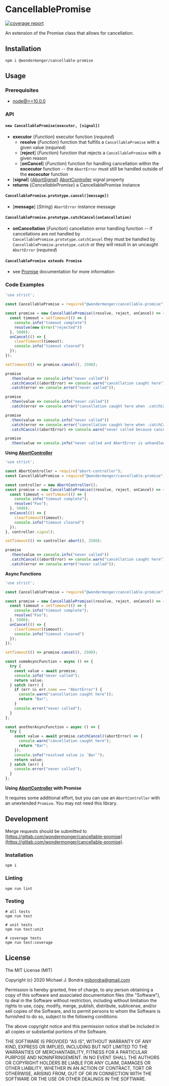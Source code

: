 # CancellablePromise

[![coverage report](https://gitlab.com/wondermonger/cancellable-promise/badges/master/coverage.svg)](https://wondermonger.gitlab.io/cancellable-promise/coverage/index.html)

An extension of the Promise class that allows for cancellation.  

## Installation

```shell
npm i @wondermonger/cancellable-promise
```

## Usage

### Prerequisites

- [node@>=10.0.0](https://nodejs.org)

### API

#### `new CancellablePromise(executor, [signal])`

- **executor** {*Function*} executor function (*required*)
  - **resolve** {*Function*} function that fulfills a `CancellablePromise` with a given value (*required*)
  - [**reject**] {*Function*} function that rejects a `CancellablePromise` with a given reason
  - [**onCancel**] {*Function*} function for handling cancellation within the **excecutor** function -- the `AbortError` must still be handled outside of the **excecutor** function
- [**signal**] {*[AbortSignal](https://developer.mozilla.org/en-US/docs/Web/API/AbortSignal)*} [AbortController](https://developer.mozilla.org/en-US/docs/Web/API/AbortController) signal property
- **returns** {*CancellablePromise*} a CancellablePromise instance

#### `CancellablePromise.prototype.cancel([message])`

- [**message**] {*String*} `AbortError` instance message

#### `CancellablePromise.prototype.catchCancel(onCancellation)`

- **onCancellation** {*Function*} cancellation error handling function -- if cancellations are not handled by `CancellablePromise.prototype.catchCancel` they must be handled by `CancellablePromise.prototype.catch` or they will result in an uncaught `AbortError` (*required*)

#### `CancellablePromise extends Promise`

- see [Promise](https://developer.mozilla.org/en-US/docs/Web/JavaScript/Reference/Global_Objects/Promise) documentation for more information

### Code Examples

```javascript
'use strict';

const CancellablePromise = require("@wondermonger/cancellable-promise");

const promise = new CancellablePromise((resolve, reject, onCancel) => {
  const timeout = setTimeout(() => {
    console.info("timeout complete")
    resolve(new Error("rejected"))
  }, 5000);
  onCancel(() => {
    clearTimeout(timeout);
    console.info("timeout cleared")
  });
});

setTimeout(() => promise.cancel(), 2500);

promise
  .then(value => console.info("never called"))
  .catchCancel((abortError) => console.warn("cancellation caught here"))
  .catch(error => console.error("never called"));

promise
  .then(value => console.info("never called"))
  .catch(error => console.error("cancellation caught here when .catchCancel() not called earlier in chain"));

promise
  .then(value => console.info("never called"))
  .catch(error => console.error("cancellation caught here when .catchCancel() not called earlier in chain"))
  .catchCancel((abortError) => console.warn("never called because cancellation was already caught by .catch()"));

promise
  .then(value => console.info("never called and AbortError is unhandled"));

```

**Using [AbortController](https://developer.mozilla.org/en-US/docs/Web/API/AbortController)**

```javascript
'use strict';

const AbortController = require("abort-controller");
const CancellablePromise = require("@wondermonger/cancellable-promise");

const controller = new AbortController();
const promise = new CancellablePromise((resolve, reject, onCancel) => {
  const timeout = setTimeout(() => {
    console.info("timeout complete");
    resolve("Foo");
  }, 5000);
  onCancel(() => {
    clearTimeout(timeout);
    console.info("timeout cleared")
  });
}, controller.signal);

setTimeout(() => controller.abort(), 2500);

promise
  .then(value => console.info("never called"))
  .catchCancel((abortError) => console.warn("cancellation caught here"))
  .catch(error => console.error("never called"));

```

**Async Functions**

```javascript
'use strict';

const CancellablePromise = require("@wondermonger/cancellable-promise");

const promise = new CancellablePromise((resolve, reject, onCancel) => {
  const timeout = setTimeout(() => {
    console.info("timeout complete");
    resolve("Foo");
  }, 5000);
  onCancel(() => {
    clearTimeout(timeout);
    console.info("timeout cleared")
  });
});

setTimeout(() => promise.cancel(), 2500);

const someAsyncFunction = async () => {
  try {
    const value = await promise;
    console.info("never called");
    return value;
  } catch (err) {
    if (err && err.name === "AbortError") {
      console.warn("cancellation caught here"));
      return "Bar";
    }
    console.error("never called");
  }
};

const anotherAsyncFunction = async () => {
  try {
    const value = await promise.catchCancel((abortError) => {
      console.warn("cancellation caught here");
      return "Bar";
    });
    console.info("resolved value is `Bar`");
    return value;
  } catch (err) {
    console.error("never called");
  }
};

```

**Using [AbortController](https://developer.mozilla.org/en-US/docs/Web/API/AbortController) with Promise**

It requires some additional effort, but you can use an `AbortController` with an unextended `Promise`. You may not need this library.

## Development

Merge requests should be submitted to [https://gitlab.com/wondermonger/cancellable-promise](https://gitlab.com/wondermonger/cancellable-promise).

### Installation

```shell
npm i
```

### Linting

```shell
npm run lint
```

### Testing

```shell
# all tests
npm run test

# unit tests
npm run test:unit

# coverage tests
npm run test:coverage
```

## License

The MIT License (MIT)

Copyright (c) 2020 Michael J. Bondra <mjbondra@gmail.com>

Permission is hereby granted, free of charge, to any person obtaining a copy
of this software and associated documentation files (the "Software"), to deal
in the Software without restriction, including without limitation the rights
to use, copy, modify, merge, publish, distribute, sublicense, and/or sell
copies of the Software, and to permit persons to whom the Software is
furnished to do so, subject to the following conditions:

The above copyright notice and this permission notice shall be included in all
copies or substantial portions of the Software.

THE SOFTWARE IS PROVIDED "AS IS", WITHOUT WARRANTY OF ANY KIND, EXPRESS OR
IMPLIED, INCLUDING BUT NOT LIMITED TO THE WARRANTIES OF MERCHANTABILITY,
FITNESS FOR A PARTICULAR PURPOSE AND NONINFRINGEMENT. IN NO EVENT SHALL THE
AUTHORS OR COPYRIGHT HOLDERS BE LIABLE FOR ANY CLAIM, DAMAGES OR OTHER
LIABILITY, WHETHER IN AN ACTION OF CONTRACT, TORT OR OTHERWISE, ARISING FROM,
OUT OF OR IN CONNECTION WITH THE SOFTWARE OR THE USE OR OTHER DEALINGS IN THE
SOFTWARE.

